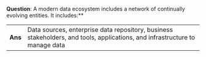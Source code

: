 **Question**: A modern data ecosystem includes a network of continually evolving entities. It includes:** 

| | |
| ---: | :--- |
| **Ans** | Data sources, enterprise data repository, business stakeholders, and tools, applications, and infrastructure to manage data |
